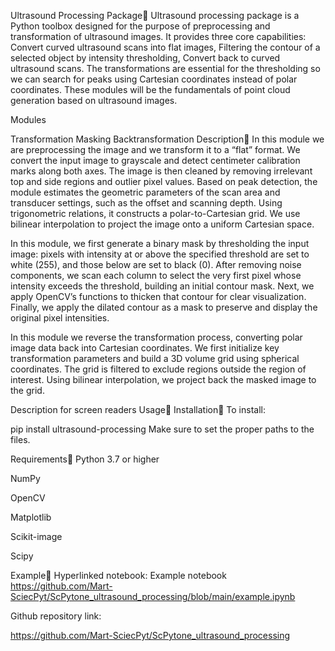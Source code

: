 Ultrasound Processing Package
Ultrasound processing package is a Python toolbox designed for the purpose of preprocessing and transformation of ultrasound images. It provides three core capabilities: Convert curved ultrasound scans into flat images, Filtering the contour of a selected object by intensity thresholding, Convert back to curved ultrasound scans. The transformations are essential for the thresholding so we can search for peaks using Cartesian coordinates instead of polar coordinates. These modules will be the fundamentals of point cloud generation based on ultrasound images.

Modules

Transformation
Masking
Backtransformation
Description
In this module we are preprocessing the image and we transform it to a “flat” format. We convert the input image to grayscale and detect centimeter calibration marks along both axes. The image is then cleaned by removing irrelevant top and side regions and outlier pixel values. Based on peak detection, the module estimates the geometric parameters of the scan area and transducer settings, such as the offset and scanning depth. Using trigonometric relations, it constructs a polar-to-Cartesian grid. We use bilinear interpolation to project the image onto a uniform Cartesian space.

In this module, we first generate a binary mask by thresholding the input image: pixels with intensity at or above the specified threshold are set to white (255), and those below are set to black (0). After removing noise components, we scan each column to select the very first pixel whose intensity exceeds the threshold, building an initial contour mask. Next, we apply OpenCV’s functions to thicken that contour for clear visualization. Finally, we apply the dilated contour as a mask to preserve and display the original pixel intensities.

In this module we reverse the transformation process, converting polar image data back into Cartesian coordinates. We first initialize key transformation parameters and build a 3D volume grid using spherical coordinates. The grid is filtered to exclude regions outside the region of interest. Using bilinear interpolation, we project back the masked image to the grid.

Description for screen readers
Usage
Installation
To install:

pip install ultrasound-processing
Make sure to set the proper paths to the files.

Requirements
Python 3.7 or higher

NumPy

OpenCV

Matplotlib

Scikit-image

Scipy

Example
Hyperlinked notebook: Example notebook https://github.com/Mart-SciecPyt/ScPytone_ultrasound_processing/blob/main/example.ipynb

Github repository link:

https://github.com/Mart-SciecPyt/ScPytone_ultrasound_processing